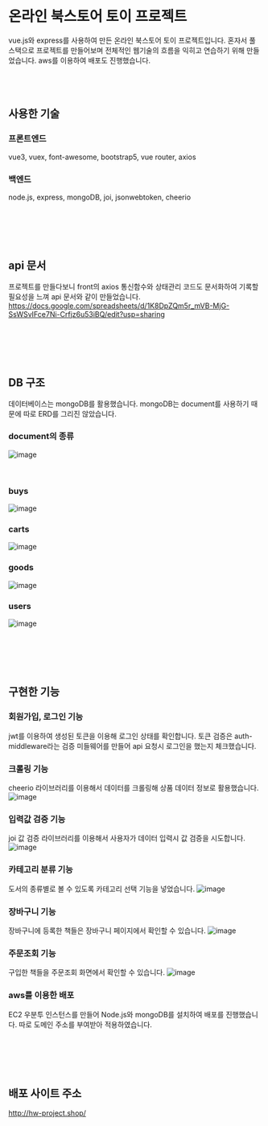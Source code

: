 # 온라인 북스토어 토이 프로젝트
vue.js와 express를 사용하여 만든 온라인 북스토어 토이 프로젝트입니다.
혼자서 풀스택으로 프로젝트를 만들어보며 전체적인 웹기술의 흐름을 익히고 연습하기 위해 만들었습니다.
aws를 이용하여 배포도 진행했습니다.
<br>
<br>
<br>
<br>

## 사용한 기술
### 프론트엔드
vue3, vuex, font-awesome, bootstrap5, vue router, axios

### 백엔드
node.js, express, mongoDB, joi, jsonwebtoken, cheerio


<br>
<br>
<br>
<br>

## api 문서
프로젝트를 만들다보니 front의 axios 통신함수와 상태관리 코드도 문서화하여 기록할 필요성을 느껴 api 문서와 같이 만들었습니다.
https://docs.google.com/spreadsheets/d/1K8DpZQm5r_mVB-MjG-SsWSvIFce7Ni-Crfjz6u53iBQ/edit?usp=sharing


<br>
<br>
<br>
<br>

## DB 구조
데이터베이스는 mongoDB를 활용했습니다.
mongoDB는 document를 사용하기 때문에 따로 ERD를 그리진 않았습니다.

### document의 종류
![image](https://user-images.githubusercontent.com/107612118/219297281-9efe437e-d8cd-41db-b709-c33c945b461b.png)

<br>

### buys
![image](https://user-images.githubusercontent.com/107612118/219297655-069f00c3-9150-4b45-9ead-73698dcc218b.png)

### carts
![image](https://user-images.githubusercontent.com/107612118/219303454-51ba8b6c-10cb-4efb-a369-37e4263b75c6.png)

### goods
![image](https://user-images.githubusercontent.com/107612118/219303572-83a431ef-805c-4392-a7ae-11e76730bd91.png)

### users
![image](https://user-images.githubusercontent.com/107612118/219303909-5a39c87f-2256-454a-8d0c-ec97c883b89f.png)


<br>
<br>
<br>
<br>

## 구현한 기능

### 회원가입, 로그인 기능
jwt를 이용하여 생성된 토큰을 이용해 로그인 상태를 확인합니다. 토큰 검증은 auth-middleware라는 검증 미들웨어를 만들어 api 요청시 로그인을 했는지 체크했습니다.

### 크롤링 기능
cheerio 라이브러리를 이용해서 데이터를 크롤링해 상품 데이터 정보로 활용했습니다.
![image](https://user-images.githubusercontent.com/107612118/219304680-4eaa05e1-f604-4ac9-82e2-2e864d01a465.png)

### 입력값 검증 기능
joi 값 검증 라이브러리를 이용해서 사용자가 데이터 입력시 값 검증을 시도합니다.
![image](https://user-images.githubusercontent.com/107612118/219303224-3c053315-8396-49d0-b3ce-1034e9e25d04.png)

### 카테고리 분류 기능
도서의 종류별로 볼 수 있도록 카테고리 선택 기능을 넣었습니다.
![image](https://user-images.githubusercontent.com/107612118/219305971-c1e8b035-b909-48a0-9f82-f6005fc4aeba.png)

### 장바구니 기능
장바구니에 등록한 책들은 장바구니 페이지에서 확인할 수 있습니다.
![image](https://user-images.githubusercontent.com/107612118/219306508-aac65839-f337-4464-8aae-4d6cea695310.png)

### 주문조회 기능
구입한 책들을 주문조회 화면에서 확인할 수 있습니다.
![image](https://user-images.githubusercontent.com/107612118/219306804-aa87e9a8-b2aa-4b24-a6df-56cce8c7ffe0.png)

### aws를 이용한 배포
EC2 우분투 인스턴스를 만들어 Node.js와 mongoDB를 설치하여 배포를 진행했습니다.
따로 도메인 주소를 부여받아 적용하였습니다.



<br>
<br>
<br>
<br>

## 배포 사이트 주소
http://hw-project.shop/
